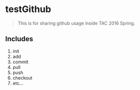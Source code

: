 # testGithub


> This is for sharing github usage inside TAC 2016 Spring.

## Includes

1. init
2. add
3. commit
4. pull 
5. push
6. checkout
7. etc...
